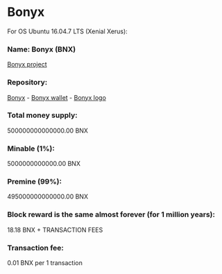 # Bonyx

For OS Ubuntu 16.04.7 LTS (Xenial Xerus):

### Name: Bonyx (BNX)

[Bonyx project](https://github.com/bonyx-project/)

### Repository:

[Bonyx](https://github.com/bonyx-project/bonyx/) - [Bonyx wallet](https://github.com/bonyx-project/bonyx-wallet/) - [Bonyx logo](https://github.com/bonyx-project/bonyx-logo/)

### Total money supply:

500000000000000.00 BNX

### Minable (1%):

5000000000000.00 BNX

### Premine (99%):

495000000000000.00 BNX


### Block reward is the same almost forever (for 1 million years): 

18.18 BNX + TRANSACTION FEES

### Transaction fee:

0.01 BNX per 1 transaction
